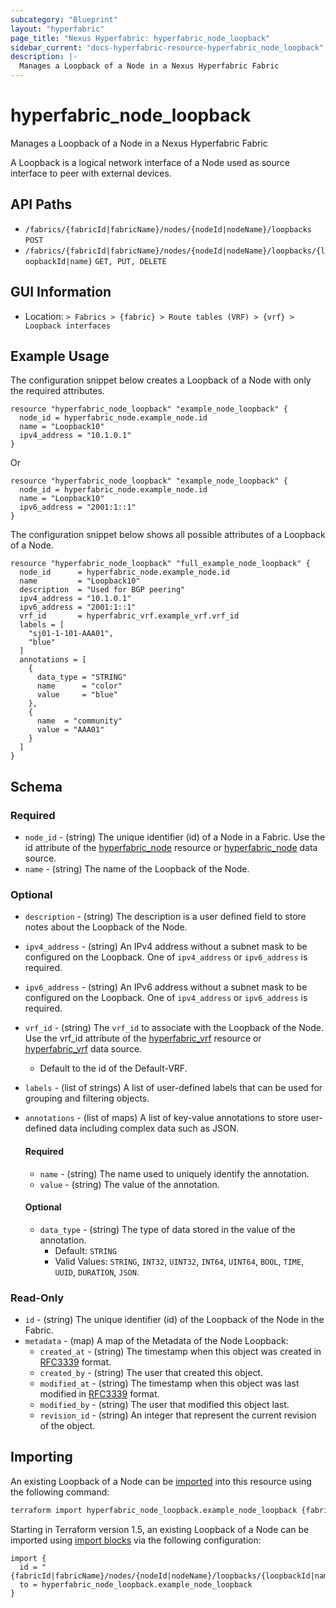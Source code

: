 ```yaml
---
subcategory: "Blueprint"
layout: "hyperfabric"
page_title: "Nexus Hyperfabric: hyperfabric_node_loopback"
sidebar_current: "docs-hyperfabric-resource-hyperfabric_node_loopback"
description: |-
  Manages a Loopback of a Node in a Nexus Hyperfabric Fabric
---
```


# hyperfabric_node_loopback

Manages a Loopback of a Node in a Nexus Hyperfabric Fabric

A Loopback is a logical network interface of a Node used as source interface to peer with external devices.

## API Paths ##

* `/fabrics/{fabricId|fabricName}/nodes/{nodeId|nodeName}/loopbacks` `POST`
* `/fabrics/{fabricId|fabricName}/nodes/{nodeId|nodeName}/loopbacks/{loopbackId|name}` `GET, PUT, DELETE`

## GUI Information ##

* Location: `> Fabrics > {fabric} > Route tables (VRF) > {vrf} > Loopback interfaces`

## Example Usage ##

The configuration snippet below creates a Loopback of a Node with only the required attributes.

```hcl
resource "hyperfabric_node_loopback" "example_node_loopback" {
  node_id = hyperfabric_node.example_node.id
  name = "Loopback10"
  ipv4_address = "10.1.0.1"
}
```
Or
```hcl
resource "hyperfabric_node_loopback" "example_node_loopback" {
  node_id = hyperfabric_node.example_node.id
  name = "Loopback10"
  ipv6_address = "2001:1::1"
}
```

The configuration snippet below shows all possible attributes of a Loopback of a Node.

```hcl
resource "hyperfabric_node_loopback" "full_example_node_loopback" {
  node_id      = hyperfabric_node.example_node.id
  name         = "Loopback10"
  description  = "Used for BGP peering"
  ipv4_address = "10.1.0.1"
  ipv6_address = "2001:1::1"
  vrf_id       = hyperfabric_vrf.example_vrf.vrf_id
  labels = [
    "sj01-1-101-AAA01",
    "blue"
  ]
  annotations = [
    {
      data_type = "STRING"
      name      = "color"
      value     = "blue"
    },
    {
      name  = "community"
      value = "AAA01"
    }
  ]
}
```

## Schema ##

### Required ###
* `node_id` - (string) The unique identifier (id) of a Node in a Fabric. Use the id attribute of the [hyperfabric_node](https://registry.terraform.io/providers/cisco-open/hyperfabric/latest/docs/resources/node) resource or [hyperfabric_node](https://registry.terraform.io/providers/cisco-open/hyperfabric/latest/docs/data-sources/node) data source.
* `name` - (string) The name of the Loopback of the Node.

### Optional ###

* `description` - (string) The description is a user defined field to store notes about the Loopback of the Node.
* `ipv4_address` - (string) An IPv4 address without a subnet mask to be configured on the Loopback. One of `ipv4_address` or `ipv6_address` is required.
* `ipv6_address` - (string) An IPv6 address without a subnet mask to be configured on the Loopback. One of `ipv4_address` or `ipv6_address` is required.
* `vrf_id` - (string) The `vrf_id` to associate with the Loopback of the Node. Use the vrf_id attribute of the [hyperfabric_vrf](https://registry.terraform.io/providers/cisco-open/hyperfabric/latest/docs/resources/vrf) resource or [hyperfabric_vrf](https://registry.terraform.io/providers/cisco-open/hyperfabric/latest/docs/data-sources/vrf) data source.
  - Default to the id of the Default-VRF.
* `labels` - (list of strings) A list of user-defined labels that can be used for grouping and filtering objects.
* `annotations` - (list of maps) A list of key-value annotations to store user-defined data including complex data such as JSON.

  #### Required ####

  * `name` - (string) The name used to uniquely identify the annotation.
  * `value` - (string) The value of the annotation.

  #### Optional ####

  * `data_type` - (string) The type of data stored in the value of the annotation.
      - Default: `STRING`
      - Valid Values: `STRING`, `INT32`, `UINT32`, `INT64`, `UINT64`, `BOOL`, `TIME`, `UUID`, `DURATION`, `JSON`.

### Read-Only ###

* `id` - (string) The unique identifier (id) of the Loopback of the Node in the Fabric.
* `metadata` - (map) A map of the Metadata of the Node Loopback:
  * `created_at` - (string) The timestamp when this object was created in [RFC3339](https://datatracker.ietf.org/doc/html/rfc3339#section-5.8) format.
  * `created_by` - (string) The user that created this object.
  * `modified_at` - (string) The timestamp when this object was last modified in [RFC3339](https://datatracker.ietf.org/doc/html/rfc3339#section-5.8) format.
  * `modified_by` - (string) The user that modified this object last.
  * `revision_id` - (string) An integer that represent the current revision of the object.

## Importing

An existing Loopback of a Node can be [imported](https://www.terraform.io/docs/import/index.html) into this resource using the following command:

```bash
terraform import hyperfabric_node_loopback.example_node_loopback {fabricId|fabricName}/nodes/{nodeId|nodeName}/loopbacks/{loopbackId|name}
```

Starting in Terraform version 1.5, an existing Loopback of a Node can be imported
using [import blocks](https://developer.hashicorp.com/terraform/language/import) via the following configuration:

```hcl
import {
  id = "{fabricId|fabricName}/nodes/{nodeId|nodeName}/loopbacks/{loopbackId|name}"
  to = hyperfabric_node_loopback.example_node_loopback
}
```
